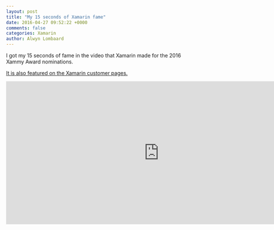 ```yaml
---
layout: post
title: "My 15 seconds of Xamarin fame"
date: 2016-04-27 09:52:22 +0000
comments: false
categories: Xamarin
author: Alwyn Lombaard
---
```

I got my 15 seconds of fame in the video that Xamarin made for the 2016 Xammy Award nominations. 

[It is also featured on the Xamarin customer pages.](https://www.xamarin.com/customers/social-good)

<iframe width="834" height="390" src="https://www.youtube.com/embed/b5D7Bv1N7lc?start=57" frameborder="0" allow="accelerometer; autoplay; clipboard-write; encrypted-media; gyroscope; picture-in-picture" allowfullscreen></iframe>

